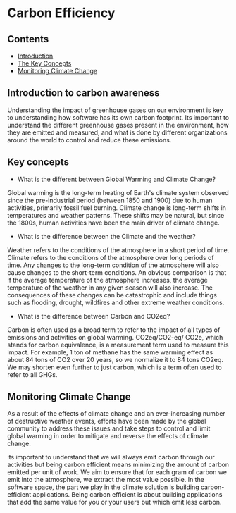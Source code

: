 # Carbon Efficiency

## Contents

- [Introduction](#introduction-to-carbon-awareness)
- [The Key Concepts](#key-concepts)
- [Monitoring Climate Change](#monitoring-climate-change)

## Introduction to carbon awareness

Understanding the impact of greenhouse gases on our environment is key to understanding how software has its own carbon footprint. Its important to understand the different greenhouse gases present in the environment, how they are emitted and measured, and what is done by different organizations around the world to control and reduce these emissions.

## Key concepts

- What is the different between Global Warming and Climate Change?

Global warming is the long-term heating of Earth's climate system observed since the pre-industrial period (between 1850 and 1900) due to human activities, primarily fossil fuel burning. Climate change is long-term shifts in temperatures and weather patterns. These shifts may be natural, but since the 1800s, human activities have been the main driver of climate change.

- What is the difference between the Climate and the weather?

Weather refers to the conditions of the atmosphere in a short period of time. Climate refers to the conditions of the atmosphere over long periods of time. Any changes to the long-term condition of the atmosphere will also cause changes to the short-term conditions. An obvious comparison is that if the average temperature of the atmosphere increases, the average temperature of the weather in any given season will also increase. The consequences of these changes can be catastrophic and include things such as flooding, drought, wildfires and other extreme weather conditions.

- What is the difference between Carbon and CO2eq?

Carbon is often used as a broad term to refer to the impact of all types of emissions and activities on global warming. CO2eq/CO2-eq/ CO2e, which stands for carbon equivalence, is a measurement term used to measure this impact. For example, 1 ton of methane has the same warming effect as about 84 tons of CO2 over 20 years, so we normalize it to 84 tons CO2eq. We may shorten even further to just carbon, which is a term often used to refer to all GHGs.

## Monitoring Climate Change

As a result of the effects of climate change and an ever-increasing number of destructive weather events, efforts have been made by the global community to address these issues and take steps to control and limit global warming in order to mitigate and reverse the effects of climate change.

its important to understand that we will always emit carbon through our activities but being carbon efficient means minimizing the amount of carbon emitted per unit of work. We aim to ensure that for each gram of carbon we emit into the atmosphere, we extract the most value possible. In the software space, the part we play in the climate solution is building carbon-efficient applications. Being carbon efficient is about building applications that add the same value for you or your users but which emit less carbon.
